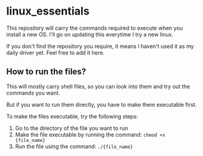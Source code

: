 # linux_essentials
This repository will carry the commands required to execute when you install a new OS.
I'll go on updating this everytime I try a new linux.

If you don't find the repository you require, it means I haven't used it as my daily driver yet. Feel free to add it here.

## How to run the files?
This will mostly carry shell files, so you can look into them and try out the commands you want.

But if you want to run them directly, you have to make them executable first. 

To make the files executable, try the following steps: <br>
<ol>
<li>Go to the directory of the file you want to run</li>
<li>Make the file executable by running the command: <code>chmod +x {file_name}</code></li>
<li>Run the file using the command: <code>./{file_name}</code>
</ol>
